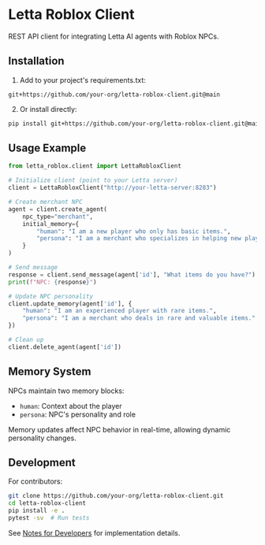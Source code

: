 # Letta Roblox Client

REST API client for integrating Letta AI agents with Roblox NPCs.

## Installation

1. Add to your project's requirements.txt:
```
git+https://github.com/your-org/letta-roblox-client.git@main
```

2. Or install directly:
```bash
pip install git+https://github.com/your-org/letta-roblox-client.git@main
```

## Usage Example

```python
from letta_roblox.client import LettaRobloxClient

# Initialize client (point to your Letta server)
client = LettaRobloxClient("http://your-letta-server:8283")

# Create merchant NPC
agent = client.create_agent(
    npc_type="merchant",
    initial_memory={
        "human": "I am a new player who only has basic items.",
        "persona": "I am a merchant who specializes in helping new players."
    }
)

# Send message
response = client.send_message(agent['id'], "What items do you have?")
print(f"NPC: {response}")

# Update NPC personality
client.update_memory(agent['id'], {
    "human": "I am an experienced player with rare items.",
    "persona": "I am a merchant who deals in rare and valuable items."
})

# Clean up
client.delete_agent(agent['id'])
```

## Memory System
NPCs maintain two memory blocks:
- `human`: Context about the player
- `persona`: NPC's personality and role

Memory updates affect NPC behavior in real-time, allowing dynamic personality changes.

## Development

For contributors:
```bash
git clone https://github.com/your-org/letta-roblox-client.git
cd letta-roblox-client
pip install -e .
pytest -sv  # Run tests
```

See [Notes for Developers](src/docs/NOTES_TO_DEVS.md) for implementation details.
